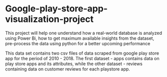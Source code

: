 # Google-play-store-app-visualization-project
<p>This project will help one understand how a real-world database is analyzed using Power Bi, how to get maximum available insights from the dataset, pre-process the data using python for a better upcoming performance</p>
<p>This data set contains two csv files of data scraped from google play store app for the period of 2010 - 2018. The first dataset - apps contains data on play store apps and its attributes, while the other dataset - reviews containing data on customer reviews for each playstore app.</p>
